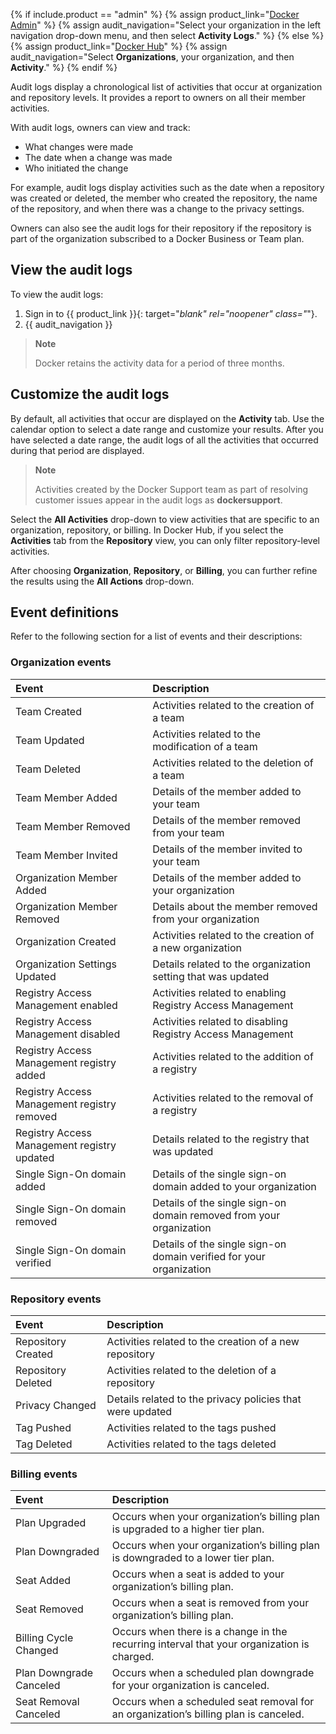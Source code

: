 {% if include.product == "admin" %}
  {% assign product_link="[Docker Admin](https://admin.docker.com)" %}
  {% assign audit_navigation="Select your organization in the left navigation drop-down menu, and then select **Activity Logs**." %}
{% else %}
  {% assign product_link="[Docker Hub](https://hub.docker.com)" %}
  {% assign audit_navigation="Select **Organizations**, your organization, and then **Activity**." %}
{% endif %}


Audit logs display a chronological list of activities that occur at organization and repository levels. It provides a report to owners on all their member activities.

With audit logs, owners can view and track:
 - What changes were made
 - The date when a change was made
 - Who initiated the change

 For example, audit logs display activities such as the date when a repository was created or deleted, the member who created the repository, the name of the repository, and when there was a change to the privacy settings.

Owners can also see the audit logs for their repository if the repository is part of the organization subscribed to a Docker Business or Team plan.

## View the audit logs

To view the audit logs:

1. Sign in to {{ product_link }}{: target="_blank" rel="noopener" class="_"}.
2. {{ audit_navigation }}

> **Note**
>
> Docker retains the activity data for a period of three months.

## Customize the audit logs

By default, all activities that occur are displayed on the **Activity** tab. Use the calendar option to select a date range and customize your results. After you have selected a date range, the audit logs of all the activities that occurred during that period are displayed.

> **Note**
>
> Activities created by the Docker Support team as part of resolving customer issues appear in the audit logs as **dockersupport**.

Select the **All Activities** drop-down to view activities that are specific to an organization, repository, or billing. In Docker Hub, if you select the **Activities** tab from the **Repository** view, you can only filter repository-level activities.

After choosing **Organization**, **Repository**, or **Billing**, you can further refine the results using the **All Actions** drop-down.

## Event definitions

Refer to the following section for a list of events and their descriptions:

### Organization events

| Event                                                          | Description                                   |
|:------------------------------------------------------------------|:------------------------------------------------|
| Team Created | Activities related to the creation of a team |
| Team Updated | Activities related to the modification of a team |
| Team Deleted | Activities related to the deletion of a team |
| Team Member Added | Details of the member added to your team |
| Team Member Removed | Details of the member removed from your team |
| Team Member Invited | Details of the member invited to your team |
| Organization Member Added | Details of the member added to your organization |
| Organization Member Removed | Details about the member removed from your organization |
| Organization Created | Activities related to the creation of a new organization |
| Organization Settings Updated | Details related to the organization setting that was updated |
| Registry Access Management enabled | Activities related to enabling Registry Access Management |
| Registry Access Management disabled | Activities related to disabling Registry Access Management |
| Registry Access Management registry added | Activities related to the addition of a registry |
| Registry Access Management registry removed | Activities related to the removal of a registry |
| Registry Access Management registry updated | Details related to the registry that was updated |
| Single Sign-On domain added | Details of the single sign-on domain added to your organization |
| Single Sign-On domain removed | Details of the single sign-on domain removed from your organization |
| Single Sign-On domain verified | Details of the single sign-on domain verified for your organization |

### Repository events

| Event                                                          | Description                                   |
|:------------------------------------------------------------------|:------------------------------------------------|
| Repository Created | Activities related to the creation of a new repository |
| Repository Deleted | Activities related to the deletion of a repository |
| Privacy Changed | Details related to the privacy policies that were updated |
| Tag Pushed | Activities related to the tags pushed |
| Tag Deleted | Activities related to the tags deleted |

### Billing events

| Event                                                          | Description                                   |
|:------------------------------------------------------------------|:------------------------------------------------|
| Plan Upgraded | Occurs when your organization’s billing plan is upgraded to a higher tier plan.|
| Plan Downgraded | Occurs when your organization’s billing plan is downgraded to a lower tier plan. |
| Seat Added | Occurs when a seat is added to your organization’s billing plan. |
| Seat Removed | Occurs when a seat is removed from your organization’s billing plan. |
| Billing Cycle Changed | Occurs when there is a change in the recurring interval that your organization is charged.|
| Plan Downgrade Canceled | Occurs when a scheduled plan downgrade for your organization is canceled.|
| Seat Removal Canceled | Occurs when a scheduled seat removal for an organization’s billing plan is canceled. |